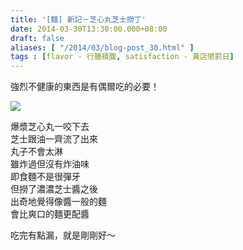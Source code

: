 ```yaml
---
title: '[麵] 新記－芝心丸芝士撈丁'
date: 2014-03-30T13:30:00.000+08:00
draft: false
aliases: [ "/2014/03/blog-post_30.html" ]
tags : [flavor - 行膳積腹, satisfaction - 黃店懲罰日]
---
```


強烈不健康的東西是有偶爾吃的必要！  

![](/images/sunkee.jpg)

爆漿芝心丸一咬下去  
芝士跟油一齊流了出來  
丸子不會太淋  
雖炸過但沒有炸油味  
即食麵不是很彈牙  
但撈了濃濃芝士醬之後  
出奇地覺得像醬一般的麵  
會比爽口的麵更配醬  
  
吃完有點漏，就是剛剛好～
